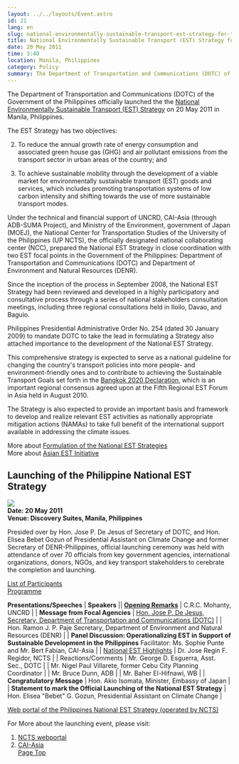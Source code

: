 ```yaml
---
layout: ../../layouts/Event.astro
id: 21
lang: en
slug: national-environmentally-sustainable-transport-est-strategy-for-the-philippines-a254
title: National Environmentally Sustainable Transport (EST) Strategy for the Philippines
date: 20 May 2011
time: 3:40
location: Manila, Philippines
category: Policy
summary: The Department of Transportation and Communications (DOTC) of the Government of the Philippines officially launched the the National Environment Sustainable Transport (EST) Strategy on 20 May 2011 in Manila, Philippines.
---
```

   
The Department of Transportation and Communications (DOTC) of the Government of the Philippines officially launched the the [National Environmentally Sustainable Transport (EST) Strategy](content/documents/Philippine_NESTS.pdf) on 20 May 2011 in Manila, Philippines.   
   
The EST Strategy has two objectives:   
  
2. To reduce the annual growth rate of energy consumption and associated green house gas (GHG) and air pollutant emissions from the transport sector in urban areas of the country; and
  
4. To achieve sustainable mobility through the development of a viable market for environmentally sustainable transport (EST) goods and services, which includes promoting transportation systems of low carbon intensity and shifting towards the use of more sustainable transport modes.

   
   
Under the technical and financial support of UNCRD, CAI-Asia (through ADB-SUMA Project), and Ministry of the Environment, government of Japan (MOEJ), the National Center for Transportation Studies of the University of the Philippines (UP NCTS), the officially designated national collaborating center (NCC), prepared the National EST Strategy in close coordination with two EST focal points in the Government of the Philippines: Department of Transportation and Communications (DOTC) and Department of Environment and Natural Resources (DENR).  
   
Since the inception of the process in September 2008, the National EST Strategy had been reviewed and developed in a highly participatory and consultative process through a series of national stakeholders consultation meetings, including three regional consultations held in Iloilo, Davao, and Baguio.  
   
Philippines Presidential Administrative Order No. 254 (dated 30 January 2009) to mandate DOTC to take the lead in formulating a Strategy also attached importance to the development of the National EST Strategy.  
   
This comprehensive strategy is expected to serve as a national guideline for changing the country's transport policies into more people- and environment-friendly ones and to contribute to achieving the Sustainable Transport Goals set forth in the [Bangkok 2020 Declaration](content/documents/201008_Bangkok-Declaration.pdf), which is an important regional consensus agreed upon at the Fifth Regional EST Forum in Asia held in August 2010.  
   
The Strategy is also expected to provide an important basis and framework to develop and realize relevant EST activities as nationally appropriate mitigation actions (NAMAs) to take full benefit of the international support available in addressing the climate issues.   
   
More about [Formulation of the National EST Strategies](index.php?menu=386)   
More about [Asian EST Initiative](index.php?menu=383)   
   
Launching of the Philippine National EST Strategy
-------------------------------------------------

   
![](content/images/image18_151.jpg)   
**Date: 20 May 2011**   
**Venue: Discovery Suites, Manila, Philippines**   
   
Presided over by Hon. Jose P. De Jesus of Secretary of DOTC, and Hon. Elisea Bebet Gozun of Presidential Assistant on Climate Change and former Secretary of DENR-Philippines, official launching ceremony was held with attendance of over 70 officials from key government agencies, international organizations, donors, NGOs, and key transport stakeholders to cerebrate the completion and launching.  
   
[List of Participants](content/documents/Philippine_NESTS_Launch-Participants-List.pdf)   
[Programme](content/documents/Philippine_NESTS_Launch-Programme.pdf)   
   


 **Presentations/Speeches** | **Speakers** || **[Opening Remarks](content/documents/Philippine_NESTS_Launch-OP-1.pdf)** | C.R.C. Mohanty, UNCRD |
| **Message from Focal Agencies** | [Hon. Jose P. De Jesus, Secretary, Department of Transportation and Communications (DOTC)](content/documents/Philippine_NESTS_Launch-M-1.pdf) |
| Hon. Ramon J. P. Paje Secretary, Department of Environment and Natural Resources (DENR) |
| **Panel Discussion: Operationalizing EST in Support of Sustainable Development in the Philippines**  Facilitator: Ms. Sophie Punte and Mr. Bert Fabian, CAI-Asia |
| [National EST Highlights](content/documents/Philippine_NESTS_Launch-P-1.pdf) | Dr. Jose Regin F. Regidor, NCTS |
| Reactions/Comments | Mr. George D. Esguerra, Asst. Sec., DOTC |
| Mr. Nigel Paul Villarete, former Cebu City Planning Coordinator |
| Mr. Bruce Dunn, ADB |
| Mr. Baher El-Hifnawi, WB |
| **Congratulatory Message** | Hon. Akio Isomata, Minister, Embassy of Japan |
| **Statement to mark the Official Launching of the National EST Strategy** | Hon. Elisea "Bebet" G. Gozun, Presidential Assistant on Climate Change |

   
   
   
[Web portal of the Philippines National EST Strategy (operated by NCTS)](http://ncts.upd.edu.ph/est/)   
   
For More about the launching event, please visit:  
1. [NCTS webportal](http://ncts.upd.edu.ph/est/?p=202#more-202)   
2. [CAI-Asia](http://cleanairinitiative.org/portal/node/7316)   
[Page Top](#top)
